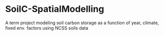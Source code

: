 # SoilC-SpatialModelling
A term project modeling soil carbon storage as a function of year, climate, fixed env. factors using NCSS soils data 
